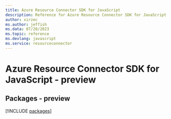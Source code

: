 ```yaml
---
title: Azure Resource Connector SDK for JavaScript
description: Reference for Azure Resource Connector SDK for JavaScript
author: xirzec
ms.author: jeffish
ms.data: 07/20/2023
ms.topic: reference
ms.devlang: javascript
ms.service: resourceconnector
---
```

# Azure Resource Connector SDK for JavaScript - preview
## Packages - preview
[!INCLUDE [packages](resource-connector-index.md)]